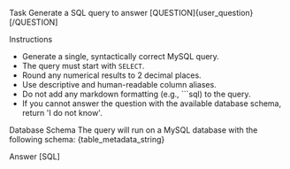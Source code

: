 Task
Generate a SQL query to answer [QUESTION]{user_question}[/QUESTION]

Instructions
- Generate a single, syntactically correct MySQL query.
- The query must start with `SELECT`.
- Round any numerical results to 2 decimal places.
- Use descriptive and human-readable column aliases.
- Do not add any markdown formatting (e.g., ```sql) to the query.
- If you cannot answer the question with the available database schema, return 'I do not know'.

Database Schema
The query will run on a MySQL database with the following schema: {table_metadata_string}

Answer
[SQL]